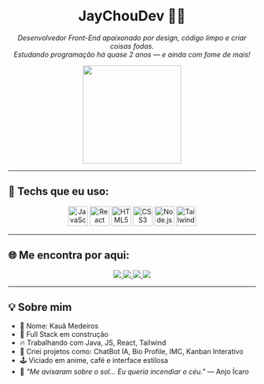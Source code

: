 <h1 align="center">JayChouDev 👨‍💻</h1>

<p align="center">
  <i>Desenvolvedor Front-End apaixonado por design, código limpo e criar coisas fodas.</i><br/>
  <i>Estudando programação há quase 2 anos — e ainda com fome de mais!</i>
</p>

<p align="center">
  <img src="https://media4.giphy.com/media/Y1vohJMVMtjSQxmUot/giphy.gif" height="200" />
</p>

---

## 🚀 Techs que eu uso:

<p align="center">
  <img src="https://cdn.jsdelivr.net/gh/devicons/devicon/icons/javascript/javascript-original.svg" title="JavaScript" alt="JavaScript" width="40"/>
  <img src="https://cdn.jsdelivr.net/gh/devicons/devicon/icons/react/react-original.svg" title="React" alt="React" width="40"/>
  <img src="https://cdn.jsdelivr.net/gh/devicons/devicon/icons/html5/html5-original.svg" title="HTML5" alt="HTML5" width="40"/>
  <img src="https://cdn.jsdelivr.net/gh/devicons/devicon/icons/css3/css3-original.svg" title="CSS3" alt="CSS3" width="40"/>
  <img src="https://cdn.jsdelivr.net/gh/devicons/devicon/icons/nodejs/nodejs-original.svg" title="Node.js" alt="Node.js" width="40"/>
  <img src="https://cdn.jsdelivr.net/gh/devicons/devicon/icons/tailwindcss/tailwindcss-original.svg" title="TailwindCSS" alt="TailwindCSS" width="40"/>
</p>

---

## 🌐 Me encontra por aqui:

<p align="center">
  <a href="https://www.instagram.com/kaua_mh1/" target="_blank">
    <img src="https://img.shields.io/badge/Instagram-%23E4405F.svg?style=for-the-badge&logo=instagram&logoColor=white" />
  </a>
  <a href="https://discord.com/users/518553992792506416" target="_blank">
    <img src="https://img.shields.io/badge/Discord-%237289DA.svg?style=for-the-badge&logo=discord&logoColor=white" />
  </a>
  <a href="mailto:kauamedeirosmh@gmail.com" target="_blank">
    <img src="https://img.shields.io/badge/Gmail-%23D14836.svg?style=for-the-badge&logo=gmail&logoColor=white" />
  </a>
  <a href="https://www.linkedin.com/in/kauã-medeiros-3495a0344" target="_blank">
    <img src="https://img.shields.io/badge/LinkedIn-%230077B5.svg?style=for-the-badge&logo=linkedin&logoColor=white" />
  </a>
</p>

---

## 💡 Sobre mim

- 📍 Nome: Kauã Medeiros
- 🧠 Full Stack em construção
- 🔥 Trabalhando com Java, JS, React, Tailwind
- 🧩 Criei projetos como: ChatBot IA, Bio Profile, IMC, Kanban Interativo
- 🕹️ Viciado em anime, café e interface estilosa
- 🪽 *"Me avisaram sobre o sol... Eu queria incendiar o céu."* — Anjo Ícaro

